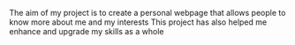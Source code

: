The aim of my project is to create a personal webpage that allows people to know more about me and my interests
This project has also helped me enhance and upgrade my skills as a whole
